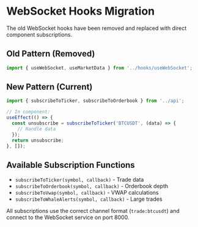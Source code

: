 # WebSocket Hooks Migration

The old WebSocket hooks have been removed and replaced with direct component subscriptions.

## Old Pattern (Removed)
```typescript
import { useWebSocket, useMarketData } from '../hooks/useWebSocket';
```

## New Pattern (Current)
```typescript
import { subscribeToTicker, subscribeToOrderbook } from '../api';

// In component:
useEffect(() => {
  const unsubscribe = subscribeToTicker('BTCUSDT', (data) => {
    // Handle data
  });
  return unsubscribe;
}, []);
```

## Available Subscription Functions
- `subscribeToTicker(symbol, callback)` - Trade data
- `subscribeToOrderbook(symbol, callback)` - Orderbook depth
- `subscribeToVwap(symbol, callback)` - VWAP calculations
- `subscribeToWhaleAlerts(symbol, callback)` - Large trades

All subscriptions use the correct channel format (`trade:btcusdt`) and connect to the WebSocket service on port 8000.